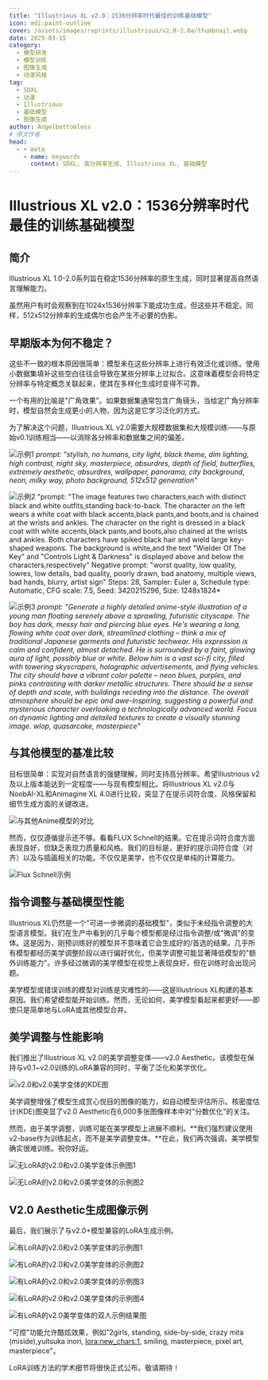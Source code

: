 ```yaml
---
title: "Illustrious XL v2.0：1536分辨率时代最佳的训练基础模型"
icon: mdi:paint-outline
cover: /assets/images/reprints/illustrious/v2.0-2.0a/thumbnail.webp
date: 2025-03-15
category:
  - 模型研发
  - 模型训练
  - 图像生成
  - 动漫风格
tag:
  - SDXL
  - 动漫
  - Illustrious
  - 基础模型
  - 图像生成
author: Angelbottomless
# 原文作者
head:
  - - meta
    - name: keywords
      content: SDXL, 高分辨率生成, Illustrious XL, 基础模型
---
```


# Illustrious XL v2.0：1536分辨率时代最佳的训练基础模型

## 简介

Illustrious XL 1.0-2.0系列旨在稳定1536分辨率的原生生成，同时显著提高自然语言理解能力。

虽然用户有时会观察到在1024x1536分辨率下能成功生成，但这些并不稳定。同样，512x512分辨率的生成偶尔也会产生不必要的伪影。

## 早期版本为何不稳定？

这些不一致的根本原因很简单：模型未在这些分辨率上进行有效泛化或训练。使用小数据集填补这些空白往往会导致在某些分辨率上过拟合。这意味着模型会将特定分辨率与特定概念关联起来，使其在多样化生成时变得不可靠。

一个有用的比喻是"广角效果"。如果数据集通常包含广角镜头，当给定广角分辨率时，模型自然会生成更小的人物，因为这是它学习泛化的方式。

为了解决这个问题，Illustrious XL v2.0需要大规模数据集和大规模训练——与原始v0.1训练相当——以消除各分辨率和数据集之间的偏差。

![示例1](/assets/images/reprints/illustrious/v2.0-2.0a/0.png)
*prompt: "stylish, no humans, city light, black theme, dim lighting, high contrast, night sky, masterpiece, absurdres, depth of field, butterflies, extremely aesthetic, absurdres, wallpaper, panorama, city background, neon, milky way, photo background, 512x512 generation"*

![示例2](/assets/images/reprints/illustrious/v2.0-2.0a/1.png)
"prompt: "The image features two characters,each with distinct black and white outfits,standing back-to-back. The character on the left wears a white coat with black accents,black pants,and boots,and is chained at the wrists and ankles. The character on the right is dressed in a black coat with white accents,black pants,and boots,also chained at the wrists and ankles. Both characters have spiked black hair and wield large key-shaped weapons. The background is white,and the text \"Wielder Of The Key\" and \"Controls Light & Darkness\" is displayed above and below the characters,respectively"
Negative prompt: "worst quality, low quality, lowres, low details, bad quality, poorly drawn, bad anatomy, multiple views, bad hands, blurry, artist sign" 
Steps: 28, Sampler: Euler a, Schedule type: Automatic, CFG scale: 7.5, Seed: 3420215296, Size: 1248x1824*

![示例3](/assets/images/reprints/illustrious/v2.0-2.0a/2.png)
*prompt: "Generate a highly detailed anime-style illustration of a young man floating serenely above a sprawling, futuristic cityscape. The boy has dark, messy hair and piercing blue eyes. He's wearing a long, flowing white coat over dark, streamlined clothing – think a mix of traditional Japanese garments and futuristic techwear. His expression is calm and confident, almost detached. He is surrounded by a faint, glowing aura of light, possibly blue or white. Below him is a vast sci-fi city, filled with towering skyscrapers, holographic advertisements, and flying vehicles. The city should have a vibrant color palette – neon blues, purples, and pinks contrasting with darker metallic structures. There should be a sense of depth and scale, with buildings receding into the distance. The overall atmosphere should be epic and awe-inspiring, suggesting a powerful and mysterious character overlooking a technologically advanced world. Focus on dynamic lighting and detailed textures to create a visually stunning image. wlop, quasarcake, masterpiece"*

## 与其他模型的基准比较

目标很简单：实现对自然语言的强健理解，同时支持高分辨率。希望Illustrious v2及以上版本能达到一定程度——与现有模型相比。将Illustrious XL v2.0与NoobAI-XL和Animagine XL 4.0进行比较，突显了在提示词符合度、风格保留和细节生成方面的关键改进。

![与其他Anime模型的对比](/assets/images/reprints/illustrious/v2.0-2.0a/3.png)

然而，仅仅遵循提示还不够。看看FLUX Schnell的结果。它在提示词符合度方面表现良好，但缺乏表现力质量和风格。我们的目标是，更好的提示词符合度（对齐）以及与插画相关的功能。不仅仅是美学，也不仅仅是单纯的计算能力。

![Flux Schnell示例](/assets/images/reprints/illustrious/v2.0-2.0a/4.png)

## 指令调整与基础模型性能

Illustrious XL仍然是一个"可进一步微调的基础模型"，类似于未经指令调整的大型语言模型。我们在生产中看到的几乎每个模型都是经过指令调整/或"微调"的变体。这是因为，刚预训练好的模型并不意味着它会生成好的/首选的结果。几乎所有模型都经历美学调整阶段以进行偏好优化，但美学调整可能显著降低模型的"额外训练能力"。许多经过微调的美学模型在视觉上表现良好，但在训练时会出现问题。

美学模型或错误训练的模型对训练是灾难性的——这是Illustrious XL构建的基本原因。我们希望模型能开始训练。然而，无论如何，美学模型看起来都更好——即使只是简单地与LoRA或其他模型合并。

## 美学调整与性能影响

我们推出了Illustrious XL v2.0的美学调整变体——v2.0 Aesthetic。该模型在保持与v0.1~v2.0训练的LoRA兼容的同时，平衡了泛化和美学优化。

![v2.0和v2.0美学变体的KDE图](/assets/images/reprints/illustrious/v2.0-2.0a/5.png)

美学调整增强了模型生成赏心悦目的图像的能力，如自动模型评估所示。核密度估计(KDE)图突显了v2.0 Aesthetic在6,000多张图像样本中对"分数优化"的关注。

然而，由于美学调整，训练可能在美学模型上进展不顺利。**我们强烈建议使用v2-base作为训练起点，而不是美学调整变体。**在此，我们再次强调，美学模型确实很难训练。祝你好运。

![无LoRA的v2.0和v2.0美学变体示例图1](/assets/images/reprints/illustrious/v2.0-2.0a/6.png)

![无LoRA的v2.0和v2.0美学变体的示例图2](/assets/images/reprints/illustrious/v2.0-2.0a/7.png)

## V2.0 Aesthetic生成图像示例

最后，我们展示了与v2.0+模型兼容的LoRA生成示例。

![有LoRA的v2.0和v2.0美学变体的示例图1](/assets/images/reprints/illustrious/v2.0-2.0a/8.png)

![有LoRA的v2.0和v2.0美学变体的示例图2](/assets/images/reprints/illustrious/v2.0-2.0a/9.png)

![有LoRA的v2.0和v2.0美学变体的示例图3](/assets/images/reprints/illustrious/v2.0-2.0a/10.png)

![有LoRA的v2.0和v2.0美学变体的示例图4](/assets/images/reprints/illustrious/v2.0-2.0a/11.png)

![有LoRA的v2.0美学变体的双人示例结果图](/assets/images/reprints/illustrious/v2.0-2.0a/12.png)

"可控"功能允许酷炫效果，例如"2girls, standing, side-by-side, crazy mita (miside),yuitsuka inori, <lora:new_chars:1>, smiling, masterpiece, pixel art, masterpiece"。

LoRA训练方法的学术细节将很快正式公布。敬请期待！
